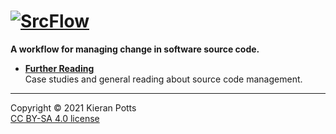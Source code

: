 # [![SrcFlow](https://raw.githubusercontent.com/srcflow/branding/c1dd5a4dea69b5675208f771eb503a50c46ea181/dist/logo/logo.svg?sanitize=true)](https://github.com/srcflow/srcflow)
**A workflow for managing change in software source code.**

- **[Further Reading](./docs/reading.md)** \
  Case studies and general reading about source code management.

----

Copyright © 2021 Kieran Potts \
[CC BY-SA 4.0 license](./LICENSE.txt)
